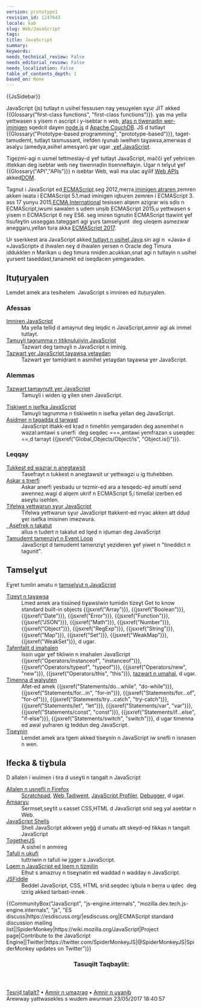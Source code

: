```yaml
---
version: prototype1
revision_id: 1247643
locale: kab
slug: Web/JavaScript
tags: 
title: JavaScript
summary: 
keywords: 
needs_technical_review: False
needs_editorial_review: False
needs_localization: False
table_of_contents_depth: 1
based_on: None
---
```

<div>{{JsSidebar}}</div>

<p class="summary">JavaScript (js) tutlayt n usihel fessusen naɣ yesuɣelen sɣuṛ JIT akked&nbsp; {{Glossary("first-class functions", "first-class functions")}}. ɣas ma yella yettwasen s yisem n ascript i y-isebtar n web, <a charset="https://en.wikipedia.org/wiki/JavaScript#Uses_outside_Web_pages" href="https://en.wikipedia.org/wiki/JavaScript#Uses_outside_Web_pages">aṭas n tiwenaḍin wer-iminigen</a> sqedcit daɣen <a class="external external-icon" href="https://nodejs.org/">node.js</a> d <a href="https://couchdb.apache.org/">Apache CouchDB</a>. JS d tutlayt {{Glossary("Prototype-based programming", "prototype-based")}}, taget-tamudemt, tutlayt tasmussant, irefden iɣunab iwelhen taɣawsa,amerwas d asalɣu (amedya,asihel amesɣan).ɣaṛ ugar&nbsp;<a charset="https://developer.mozilla.org/en-US/docs/Web/JavaScript/About_JavaScript" href="https://developer.mozilla.org/en-US/docs/Web/JavaScript/About_JavaScript"> ɣef JavaScript</a>.</p>

<p>Tigezmi-agi n usmel tettmeslay-d ɣef tutlayt JavaScript, mačči ɣef yeḥricen ittekkan deg isebtar web neɣ tiwennaḍin tisenneftaɣin. Ugar n telɣut ɣef {{Glossary("API","APIs")}} n isebtar Web, wali ma ulac aɣilif <a href="/en-US/docs/Web/API">Web APIs</a> akked<a href="/en-US/docs/Glossary/DOM">DOM</a>.</p>

<p>Tagnut i JavaScript ed<a charset="https://developer.mozilla.org/en-US/docs/Web/JavaScript/Language_Resources" href="https://developer.mozilla.org/en-US/docs/Web/JavaScript/Language_Resources"> ECMAScript</a>.seg 2012,meṛṛa<a charset="http://kangax.github.io/compat-table/es5/" href="http://kangax.github.io/compat-table/es5/"> iminigen atraren </a>zemren akken iwata i ECMAScript 5.1.mad iminigen iqbuṛen zemren i ECMAScript 3. ass 17 yunyu 2015,<a charset="http://www.ecma-international.org/" href="http://www.ecma-international.org/">ECMA International</a> tesissen alqem azigrar wis sḍis n ECMAScript,iwumi sawalen s udem unṣib ECMAScript 2015,u yettwasen s yisem n ECMAScript 6 neɣ ES6. seg imiren tignutin ECMAScript ttawint ɣef tisufeɣtin usseggas.tateggart agi ɣuṛs tamselɣunt&nbsp; deg uleqem asmezwar aneggaru,yellan tura akka <a charset="http://tc39.github.io/ecma262/" href="http://tc39.github.io/ecma262/">ECMAScript 2017</a>.</p>

<p>Ur sserkkest ara JavaScript akked<a charset="https://en.wikipedia.org/wiki/Java_(programming_language)" href="https://en.wikipedia.org/wiki/Java_(programming_language)"> tutlayt n usihel Java</a>.sin agi n&nbsp; «Java» d «JavaScript» d ihwalen neɣ d ihwalen yersen n Oracle deg Timura iddukklen n Marikan u deg timura nniḍen.acukkan,snat agi n tutlayin n usihel ɣursent taseddast,tanamekt ed iseqdacen yemgaraden.</p>

<div class="column-container">
<div class="column-half">
<h2 id="Ituṭuṛyalen">Ituṭuṛyalen</h2>

<p>Lemdet amek ara tesihelem&nbsp; JavaScript s imniren ed ituṭuṛyalen.</p>

<h3 id="Afessas">Afessas</h3>

<dl>
 <dt><a href="https://developer.mozilla.org/en-US/docs/Web/JavaScript/Guide">Imniren JavaScript </a></dt>
 <dd>Ma yella telliḍ d amaynut deg leqdic n JavaScript,amnir agi ak immel tutlayt.</dd>
 <dt><a href="/en-US/docs/Web/JavaScript/JavaScript_technologies_overview">Tamuɣli tagrumma n titiknulujiyin JavaScript </a></dt>
 <dd>Tazwart deg tamuɣli n JavaScript n iminig.</dd>
 <dt><a charset="https://developer.mozilla.org/en-US/docs/Learn/JavaScript/Objects" href="https://developer.mozilla.org/en-US/docs/Learn/JavaScript/Objects">Tazwart ɣer JaγaScript taɣawsa yetaɣdan</a></dt>
 <dd>Tazwart ɣer tamiḍrant n asmihel yetaɣdan taɣawsa ɣer JavaScript.</dd>
</dl>

<h3 id="Alemmas">Alemmas</h3>

<dl>
 <dt><a href="https://developer.mozilla.org/en-US/docs/Web/JavaScript/A_re-introduction_to_JavaScript">Tazwart tamaynutt ɣer JavaScript</a></dt>
 <dd>Tamuɣli i widen ig ɣilen snen JavaScript.</dd>
</dl>

<dl>
 <dt><a charset="https://developer.mozilla.org/en-US/docs/Web/JavaScript/Data_structures" href="https://developer.mozilla.org/en-US/docs/Web/JavaScript/Data_structures">Tiskiwet n isefka JavaScript </a></dt>
 <dd>Tamuɣli tagrumma n tiskiwetin n isefka yellan deg JavaScript.</dd>
 <dt><a charset="https://developer.mozilla.org/en-US/docs/Web/JavaScript/Equality_comparisons_and_sameness" href="https://developer.mozilla.org/en-US/docs/Web/JavaScript/Equality_comparisons_and_sameness">Asidmer n tagadda d tarwast</a></dt>
 <dd>JavaScript ittakk-ed kṛaḍ n timehlin yemgaraden deg asnemhel n wazal:amtawi s unerfi&nbsp; deg seqdec ===,amtawi yemfrazan s useqdec ==,d tarrayt {{jsxref("Global_Objects/Object/is", "Object.is()")}}.</dd>
</dl>

<h3 id="Leqqay">Leqqay</h3>

<dl>
 <dt><a charset="https://developer.mozilla.org/en-US/docs/Web/JavaScript/Inheritance_and_the_prototype_chain" href="https://developer.mozilla.org/en-US/docs/Web/JavaScript/Inheritance_and_the_prototype_chain">Tukkest ed wazrar n anegtawsit </a></dt>
 <dd>Tasefrayt n tukkest n anegtawsit ur yettwagzi u ig ttuhebben.</dd>
 <dt><a href="/en-US/docs/Web/JavaScript/Reference/Strict_mode">Askar s tnerfi </a></dt>
 <dd>Askar anerfi yesbadu ur tezmir-eḍ ara a tesqedc-eḍ amutti send awennez.wagi d alqem ukrif n ECMAScript 5,i timellal izerben ed aseɣtu isehlen.</dd>
 <dt><a charset="https://developer.mozilla.org/en-US/docs/Web/JavaScript/Typed_arrays" href="https://developer.mozilla.org/en-US/docs/Web/JavaScript/Typed_arrays">Tifelwa yettwarun sɣuṛ JavaScript</a></dt>
 <dd>Tifelwa yettwarun sɣuṛ JavaScript ttakkent-ed rryac akken att dduḍ ɣer isefka imisinen imezwura.</dd>
 <dt><a href="https://developer.mozilla.org/en-US/docs/Web/JavaScript/Memory_Management">&nbsp; Asefrek n takatut </a></dt>
 <dd>allus n tudert n takatut ed lqeḍ n iḍuman deg JavaScript</dd>
 <dt><a charset="https://developer.mozilla.org/en-US/docs/Web/JavaScript/EventLoop" href="https://developer.mozilla.org/en-US/docs/Web/JavaScript/EventLoop">Tamudemt tamenziɣt n Event Loop</a><a href="/en-US/docs/Web/JavaScript/EventLoop"> </a></dt>
 <dd>JavaScript d tamudemt tamenziɣt yezideren ɣef yiwet n "tineddict n tagunit".</dd>
</dl>
</div>

<div class="column-half">
<h2 id="Tamselɣut">Tamselɣut</h2>

<p>Eɣṛet tumlin amatu n <a href="https://developer.mozilla.org/en-US/docs/Web/JavaScript/Reference" style="https://developer.mozilla.org/en-US/docs/Web/JavaScript/Reference;">tamselɣut n JavaScript </a></p>

<dl>
 <dt><a charset="https://developer.mozilla.org/en-US/docs/Web/JavaScript/Reference/Global_Objects" href="https://developer.mozilla.org/en-US/docs/Web/JavaScript/Reference/Global_Objects">Tizeɣt n taɣawsa</a></dt>
 <dd>Lmed amek ara tissineḍ tiɣawsiwin tumidin tizeɣt Get to know standard built-in objects {{jsxref("Array")}}, {{jsxref("Boolean")}}, {{jsxref("Date")}}, {{jsxref("Error")}}, {{jsxref("Function")}}, {{jsxref("JSON")}}, {{jsxref("Math")}}, {{jsxref("Number")}}, {{jsxref("Object")}}, {{jsxref("RegExp")}}, {{jsxref("String")}}, {{jsxref("Map")}}, {{jsxref("Set")}}, {{jsxref("WeakMap")}}, {{jsxref("WeakSet")}}, d ugar.</dd>
 <dt><a href="/en-US/docs/Web/JavaScript/Reference/Operators">Tafenfalit d imahalen </a></dt>
 <dd>Issin ugar&nbsp;ɣef tikliwin n imahalen JavaScript {{jsxref("Operators/instanceof", "instanceof")}}, {{jsxref("Operators/typeof", "typeof")}}, {{jsxref("Operators/new", "new")}}, {{jsxref("Operators/this", "this")}}, <a href="/en-US/docs/Web/JavaScript/Reference/Operators/Operator_Precedence">tazwart n umahal</a>, d ugar.</dd>
 <dt><a href="/en-US/docs/Web/JavaScript/Reference/Statements">Timenna d walɣuten</a></dt>
 <dd>Afet-ed amek {{jsxref("Statements/do...while", "do-while")}}, {{jsxref("Statements/for...in", "for-in")}}, {{jsxref("Statements/for...of", "for-of")}}, {{jsxref("Statements/try...catch", "try-catch")}}, {{jsxref("Statements/let", "let")}}, {{jsxref("Statements/var", "var")}}, {{jsxref("Statements/const", "const")}}, {{jsxref("Statements/if...else", "if-else")}}, {{jsxref("Statements/switch", "switch")}}, d ugar timenna ed awal yufraren ig teddun deg JavaScript.</dd>
 <dt><a charset="https://developer.mozilla.org/en-US/docs/Web/JavaScript/Reference/Functions" href="https://developer.mozilla.org/en-US/docs/Web/JavaScript/Reference/Functions">Tiseɣnin</a></dt>
 <dd>Lemdet amek ara tgem akked tiseɣnin n JavaScript iw snefli n isnasen n wen.</dd>
</dl>

<h2 id="Ifecka_tiɣbula">Ifecka &amp; tiɣbula</h2>

<p>D allalen i wulmen i tira d useɣti n tangalt n JavaScript</p>

<dl>
 <dt><a href="/en-US/docs/Tools">Allalen n usnefli n Firefox </a></dt>
 <dd><a href="/en-US/docs/Tools/Scratchpad">Scratchpad</a>, <a href="/en-US/docs/Tools/Web_Console">Web Tadiwent</a>, <a href="/en-US/docs/Tools/Profiler">JavaScript Profiler</a>, <a href="/en-US/docs/Tools/Debugger">Debugger</a>, d ugar.</dd>
 <dt><a charset="http://www.getfirebug.com/" href="http://www.getfirebug.com/">Amsarɣu</a></dt>
 <dd>Sermset,seɣtit u ɛasset CSS,HTML d JavaScript srid seg yal asebtar n Web.</dd>
 <dt><a href="/en-US/docs/Web/JavaScript/Shells">JavaScript Shells</a></dt>
 <dd>Shell JavaScript akkwen yeǧǧ d umatu att skeyd-eḍ tikkas n tangalt JavaScript</dd>
 <dt><a href="https://togetherjs.com/">TogetherJS</a></dt>
 <dd>A sishel n anmireg</dd>
 <dt><a href="http://stackoverflow.com/questions/tagged/javascript">Tafuli n ukufi </a></dt>
 <dd>tuttriwin n tafuli iw jgger s JavaScript.</dd>
 <dt><a href="/en-US/docs/Web/JavaScript/New_in_JavaScript">Lqem n JavaScript ed lqem n tizmilin</a></dt>
 <dd>Elḥut s amazruy n tiseɣnatin ed waddad n wadday n JavaScript.</dd>
 <dt><a href="https://jsfiddle.net/">JSFiddle</a></dt>
 <dd>Beddel JavaScript, CSS, HTML srid.seqdec iɣbula n beṛṛa u qdec&nbsp; deg izirig akked tarbaɛt-innek .</dd>
</dl>
</div>
</div>

<p>{{CommunityBox("JavaScript", "js-engine.internals", "mozilla.dev.tech.js-engine.internals", "js", "ES discuss|https://esdiscuss.org/|esdiscuss.org|ECMAScript standard discussion mailing list||SpiderMonkey|https://wiki.mozilla.org/JavaScript|Project page|Contribute to the JavaScript Engine||Twitter|https://twitter.com/SpiderMonkeyJS|@SpiderMonkeyJS|SpiderMonkey updates on Twitter")}}</p>

<article class="localized">
<header>
<h3>Tasuqilt Taqbaylit:</h3>
</header>

<div class="guide-links"><a href="https://developer.mozilla.org/kab/docs/MDN/Community" target="_blank">Tesriḍ tallalt?</a> • <a href="https://developer.mozilla.org/kab/docs/MDN/Contribute/Editor" target="_blank">Amnir n umaẓrag</a> • <a href="https://developer.mozilla.org/kab/docs/MDN/Contribute/Content/Style_guide" target="_blank">Amnir n uɣanib</a></div>
</article>

<div class="draft-container"><span class="draft-status">Arewway <span id="draft-action">yattwasekles s wudem awurman</span> <time class="time-ago" id="draft-time" title="2017-05-23T16:40:57.789Z">23/05/2017 18:40:57</time></span> <em id="draft-auto-save-info"> </em></div>

<div class="ckeditor-container editor-container dirty">
<div class="editor">&nbsp;</div>
</div>

<div id="content-fields">
<article class="localized">
<div class="editor-wrapper" id="editor-wrapper">
<div class="ckeditor-container editor-container dirty">
<div class="editor">&nbsp;</div>
</div>
</div>
</article>
</div>

